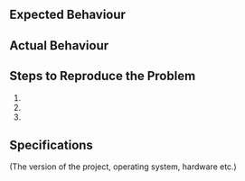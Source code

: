 ## Expected Behaviour 


## Actual Behaviour


## Steps to Reproduce the Problem

  1. 
  2. 
  3. 

## Specifications
(The version of the project, operating system, hardware etc.)

